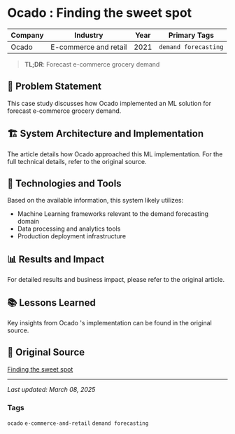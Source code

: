 # Ocado : Finding the sweet spot

| Company | Industry | Year | Primary Tags | 
|---------|----------|------|--------------|
| Ocado  | E-commerce and retail | 2021 | `demand forecasting` |

> **TL;DR**: Forecast e-commerce grocery demand

## 📝 Problem Statement

This case study discusses how Ocado  implemented an ML solution for forecast e-commerce grocery demand.

## 🏗️ System Architecture and Implementation

The article details how Ocado  approached this ML implementation. For the full technical details, refer to the original source.

## 🔧 Technologies and Tools

Based on the available information, this system likely utilizes:

- Machine Learning frameworks relevant to the demand forecasting domain
- Data processing and analytics tools
- Production deployment infrastructure

## 📊 Results and Impact

For detailed results and business impact, please refer to the original article.

## 📚 Lessons Learned

Key insights from Ocado 's implementation can be found in the original source.

## 🔗 Original Source

[Finding the sweet spot](https://careers.ocadogroup.com/blogs/careers-blogs/our-technologies/finding-the-sweet-spot)

---

*Last updated: March 08, 2025*

### Tags

`ocado` `e-commerce-and-retail` `demand forecasting`
